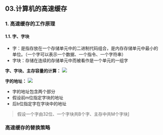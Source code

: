 ## 03.计算机的高速缓存

### 1. 高速缓存的工作原理
#### 1.1. 字、字块
- 字：是指存放在一个存储单元中的二进制代码组合，是内存存储单元中最小的单位。（一个字可以表示一个数据、一个指令、一个字符串）
- 字块：存储在连续的存储单元中而被看作是一个单元的一组字

**字、字块、主存容量的计算：**
![](http://github-file.oss-cn-qingdao.aliyuncs.com/pasteimageintomarkdown/2020-05-28/8285638357899.png)

**字的地址：**
![](http://github-file.oss-cn-qingdao.aliyuncs.com/pasteimageintomarkdown/2020-05-28/8495092575999.png)
- 字的地址包含两个部分
- 假设前m位指定字块的地址
- 后b位指定字在字块中的地址

>假设一个字由32位、一个字块共B个字、主存中共M个字块]




### 高速缓存的替换策略